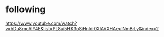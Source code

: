 # following
https://www.youtube.com/watch?v=hDu8mcAlY4E&list=PL8ui5HK3oSiHnIdi0XIAVXHAeulNmBrLy&index=2